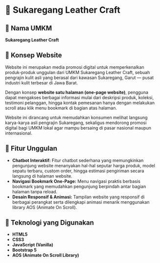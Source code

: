 
# 📑 Sukaregang Leather Craft

## 📌 Nama UMKM
**Sukaregang Leather Craft**

## 📌 Konsep Website
Website ini merupakan media promosi digital untuk memperkenalkan produk-produk unggulan dari UMKM Sukaregang Leather Craft, sebuah pengrajin kulit asli yang berasal dari kawasan Sukaregang, Garut — pusat industri kulit terbesar di Jawa Barat.

Dengan konsep **website satu halaman (one-page website)**, pengguna dapat mengakses berbagai informasi mulai dari deskripsi produk, koleksi, testimoni pelanggan, hingga kontak pemesanan hanya dengan melakukan scroll atau klik menu bookmark di bagian atas halaman.

Website ini dirancang untuk memudahkan konsumen melihat langsung karya-karya asli pengrajin Sukaregang, sekaligus mendorong promosi digital bagi UMKM lokal agar mampu bersaing di pasar nasional maupun internasional.

## 📌 Fitur Unggulan
- **Chatbot Interaktif:** Fitur chatbot sederhana yang memungkinkan pengunjung website menanyakan hal-hal seputar harga produk, model sepatu terbaru, custom order, hingga estimasi pengiriman secara langsung di halaman website.
- **Navigasi Bookmark One-Page:** Menu navigasi praktis berbasis bookmark yang memudahkan pengunjung berpindah antar bagian halaman tanpa reload.
- **Desain Responsif & Animasi:** Tampilan website yang responsif di berbagai perangkat serta dilengkapi animasi menarik menggunakan library AOS (Animate On Scroll).

## 📌 Teknologi yang Digunakan
- **HTML5**
- **CSS3**
- **JavaScript (Vanilla)**
- **Bootstrap 5**
- **AOS (Animate On Scroll Library)**
